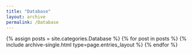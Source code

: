 ```yaml
---
title: "Database"
layout: archive
permalink: /Database
---
```



{% assign posts = site.categories.Database %}
{% for post in posts %} {% include archive-single.html type=page.entries_layout %} {% endfor %}
